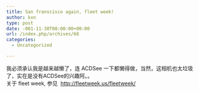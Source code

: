 ```yaml
---
title: San franscisco again, fleet week!
author: kxn
type: post
date: -001-11-30T00:00:00+00:00
url: /index.php/archives/68
categories:
  - Uncategorized

---
```

<div>
  我必须承认我是越来越懒了，连 ACDSee 一下都懒得做，当然，这相机也太垃圾了，实在是没有ACDSee的兴趣阿。。
</div>

<div>
  关于 fleet week, 参见  <a href="http://fleetweek.us/fleetweek/">http://fleetweek.us/fleetweek/</a>
</div>